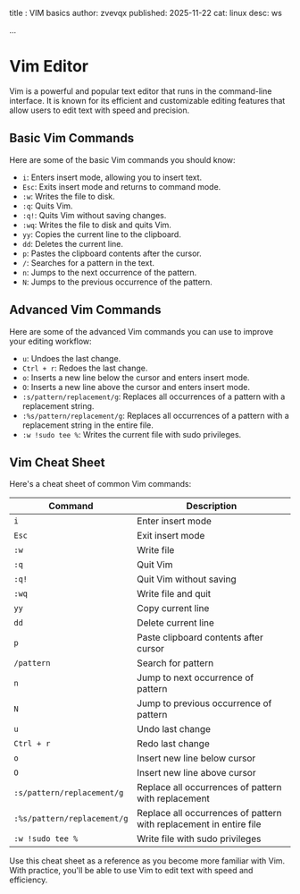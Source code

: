 title : VIM basics
author: zvevqx
published: 2025-11-22
cat: linux
desc: ws

...

# Vim Editor

Vim is a powerful and popular text editor that runs in the command-line interface. It is known for its efficient and customizable editing features that allow users to edit text with speed and precision.

## Basic Vim Commands

Here are some of the basic Vim commands you should know:

* `i`: Enters insert mode, allowing you to insert text.
* `Esc`: Exits insert mode and returns to command mode.
* `:w`: Writes the file to disk.
* `:q`: Quits Vim.
* `:q!`: Quits Vim without saving changes.
* `:wq`: Writes the file to disk and quits Vim.
* `yy`: Copies the current line to the clipboard.
* `dd`: Deletes the current line.
* `p`: Pastes the clipboard contents after the cursor.
* `/`: Searches for a pattern in the text.
* `n`: Jumps to the next occurrence of the pattern.
* `N`: Jumps to the previous occurrence of the pattern.

## Advanced Vim Commands

Here are some of the advanced Vim commands you can use to improve your editing workflow:

* `u`: Undoes the last change.
* `Ctrl + r`: Redoes the last change.
* `o`: Inserts a new line below the cursor and enters insert mode.
* `O`: Inserts a new line above the cursor and enters insert mode.
* `:s/pattern/replacement/g`: Replaces all occurrences of a pattern with a replacement string.
* `:%s/pattern/replacement/g`: Replaces all occurrences of a pattern with a replacement string in the entire file.
* `:w !sudo tee %`: Writes the current file with sudo privileges.

## Vim Cheat Sheet

Here's a cheat sheet of common Vim commands:

| Command | Description |
| --- | --- |
| `i` | Enter insert mode |
| `Esc` | Exit insert mode |
| `:w` | Write file |
| `:q` | Quit Vim |
| `:q!` | Quit Vim without saving |
| `:wq` | Write file and quit |
| `yy` | Copy current line |
| `dd` | Delete current line |
| `p` | Paste clipboard contents after cursor |
| `/pattern` | Search for pattern |
| `n` | Jump to next occurrence of pattern |
| `N` | Jump to previous occurrence of pattern |
| `u` | Undo last change |
| `Ctrl + r` | Redo last change |
| `o` | Insert new line below cursor |
| `O` | Insert new line above cursor |
| `:s/pattern/replacement/g` | Replace all occurrences of pattern with replacement |
| `:%s/pattern/replacement/g` | Replace all occurrences of pattern with replacement in entire file |
| `:w !sudo tee %` | Write file with sudo privileges |

Use this cheat sheet as a reference as you become more familiar with Vim. With practice, you'll be able to use Vim to edit text with speed and efficiency.

